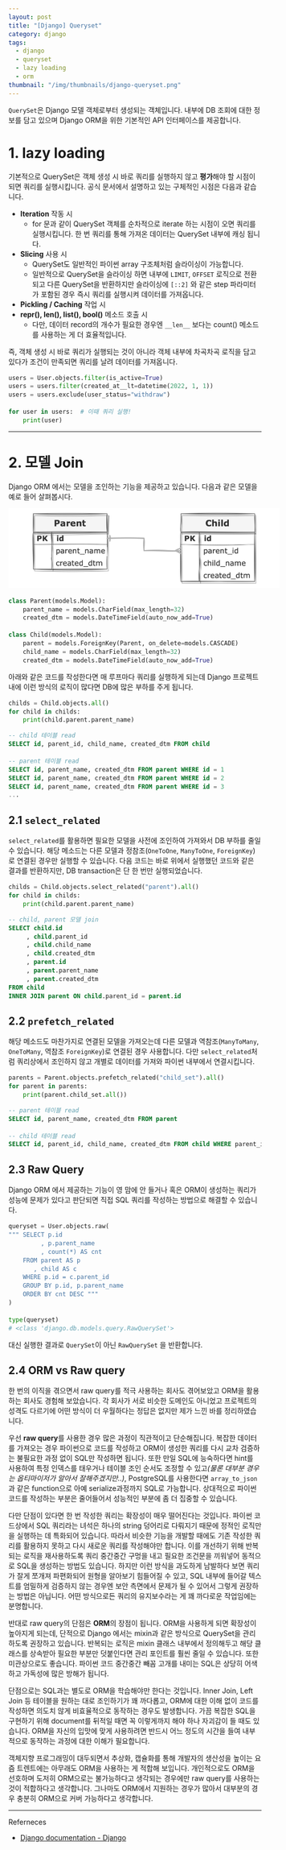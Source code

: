 ```yaml
---
layout: post
title: "[Django] Queryset"
category: django
tags:
  - django
  - queryset
  - lazy loading
  - orm
thumbnail: "/img/thumbnails/django-queryset.png"
---
```


`QuerySet`은 Django 모델 객체로부터 생성되는 객체입니다.
내부에 DB 조회에 대한 정보를 담고 있으며 Django ORM을 위한 기본적인 API 인터페이스를 제공합니다.

# 1. lazy loading

기본적으로 QuerySet은 객체 생성 시 바로 쿼리를 실행하지 않고 **평가**해야 할 시점이 되면 쿼리를 실행시킵니다.
공식 문서에서 설명하고 있는 구체적인 시점은 다음과 같습니다.

- **Iteration** 작동 시
    - for 문과 같이 QuerySet 객체를 순차적으로 iterate 하는 시점이 오면 쿼리를 실행시킵니다.
      한 번 쿼리를 통해 가져온 데이터는 QuerySet 내부에 캐싱 됩니다.
- **Slicing** 사용 시
    - QuerySet도 일반적인 파이썬 array 구조체처럼 슬라이싱이 가능합니다.
    - 일반적으로 QuerySet을 슬라이싱 하면 내부에 `LIMIT`, `OFFSET` 로직으로 전환되고 다른 QuerySet을 반환하지만 슬라이싱에 `[::2]` 와 같은 step 파라미터가 포함된 경우 즉시 쿼리를 실행시켜 데이터를 가져옵니다. 
- **Pickling / Caching** 작업 시
- **repr(), len(), list(), bool()** 메소드 호출 시
    - 다만, 데이터 record의 개수가 필요한 경우엔 `__len__` 보다는 count() 메소드를 사용하는 게 더 효율적입니다.

즉, 객체 생성 시 바로 쿼리가 실행되는 것이 아니라 객체 내부에 차곡차곡 로직을 담고 있다가 조건이 만족되면 쿼리를 날려 데이터를 가져옵니다.

```python
users = User.objects.filter(is_active=True)
users = users.filter(created_at__lt=datetime(2022, 1, 1))
users = users.exclude(user_status="withdraw")

for user in users:  # 이때 쿼리 실행!
    print(user)
```

---

# 2. 모델 Join

Django ORM 에서는 모델을 조인하는 기능을 제공하고 있습니다.
다음과 같은 모델을 예로 들어 살펴봅시다.

<img src="/img/posts/django-queryset-models.png" style="max-width:540px"/>

```python
class Parent(models.Model):
    parent_name = models.CharField(max_length=32)
    created_dtm = models.DateTimeField(auto_now_add=True)

class Child(models.Model):
    parent = models.ForeignKey(Parent, on_delete=models.CASCADE)
    child_name = models.CharField(max_length=32)
    created_dtm = models.DateTimeField(auto_now_add=True)
```

아래와 같은 코드를 작성한다면 매 루프마다 쿼리를 실행하게 되는데 Django 프로젝트 내에 이런 방식의 로직이 많다면 DB에 많은 부하를 주게 됩니다.

```python
childs = Child.objects.all()
for child in childs:
    print(child.parent.parent_name)
```

```sql
-- child 테이블 read
SELECT id, parent_id, child_name, created_dtm FROM child

-- parent 테이블 read
SELECT id, parent_name, created_dtm FROM parent WHERE id = 1
SELECT id, parent_name, created_dtm FROM parent WHERE id = 2
SELECT id, parent_name, created_dtm FROM parent WHERE id = 3
...
```

## 2.1 `select_related`

`select_related`를 활용하면 필요한 모델을 사전에 조인하여 가져와서 DB 부하를 줄일 수 있습니다.
해당 메소드는 다른 모델과 정참조(`OneToOne`, `ManyToOne`, `ForeignKey`)로 연결된 경우만 실행할 수 있습니다.
다음 코드는 바로 위에서 실행했던 코드와 같은 결과를 반환하지만, DB transaction은 단 한 번만 실행되었습니다.

```python
childs = Child.objects.select_related("parent").all()
for child in childs:
    print(child.parent.parent_name)
```

```sql
-- child, parent 모델 join
SELECT child.id
     , child.parent_id
     , child.child_name
     , child.created_dtm
     , parent.id
     , parent.parent_name
     , parent.created_dtm
FROM child
INNER JOIN parent ON child.parent_id = parent.id
```

## 2.2 `prefetch_related`

해당 메소드도 마찬가지로 연결된 모델을 가져오는데 다른 모델과 역참조(`ManyToMany`, `OneToMany`, 역참조 `ForeignKey`)로 연결된 경우 사용합니다.
다만 `select_related`처럼 쿼리상에서 조인하지 않고 개별로 데이터를 가져와 파이썬 내부에서 연결시킵니다.

```python
parents = Parent.objects.prefetch_related("child_set").all()
for parent in parents:
    print(parent.child_set.all())
```
```sql
-- parent 테이블 read
SELECT id, parent_name, created_dtm FROM parent

-- child 테이블 read
SELECT id, parent_id, child_name, created_dtm FROM child WHERE parent_id IN (1, 2, 3)
```

## 2.3 Raw Query

Django ORM 에서 제공하는 기능이 영 맘에 안 들거나 혹은 ORM이 생성하는 쿼리가 성능에 문제가 있다고 판단되면 직접 SQL 쿼리를 작성하는 방법으로 해결할 수 있습니다.

```python
queryset = User.objects.raw(
""" SELECT p.id
         , p.parent_name
         , count(*) AS cnt
    FROM parent AS p
       , child AS c
    WHERE p.id = c.parent_id
    GROUP BY p.id, p.parent_name
    ORDER BY cnt DESC """
)

type(queryset)
# <class 'django.db.models.query.RawQuerySet'>
```

대신 실행한 결과로 `QuerySet`이 아닌 `RawQuerySet` 을 반환합니다.

## 2.4 ORM vs Raw query

한 번의 이직을 겪으면서 raw query를 적극 사용하는 회사도 겪어보았고 ORM을 활용하는 회사도 경험해 보았습니다.
각 회사가 서로 비슷한 도메인도 아니었고 프로젝트의 성격도 다르기에 어떤 방식이 더 우월하다는 정답은 없지만 제가 느낀 바를 정리하였습니다.

우선 **raw query**를 사용한 경우 많은 과정이 직관적이고 단순해집니다.
복잡한 데이터를 가져오는 경우 파이썬으로 코드를 작성하고 ORM이 생성한 쿼리를 다시 교차 검증하는 불필요한 과정 없이 SQL만 작성하면 됩니다.
또한 만일 SQL에 능숙하다면 hint를 사용하여 특정 인덱스를 태우거나 테이블 조인 순서도 조정할 수 있고<i>(물론 대부분 경우는 옵티마이저가 알아서 잘해주겠지만..)</i>,
PostgreSQL를 사용한다면 `array_to_json`과 같은 function으로 아예 serialize과정까지 SQL로 가능합니다.
상대적으로 파이썬 코드를 작성하는 부분은 줄어들어서 성능적인 부분에 좀 더 집중할 수 있습니다.

다만 단점이 있다면 한 번 작성한 쿼리는 확장성이 매우 떨어진다는 것입니다.
파이썬 코드상에서 SQL 쿼리라는 녀석은 하나의 string 덩어리로 다뤄지기 때문에 정적인 로직만을 실행하는 데 특화되어 있습니다.
따라서 비슷한 기능을 개발할 때에도 기존 작성한 쿼리를 활용하지 못하고 다시 새로운 쿼리를 작성해야만 합니다.
이를 개선하기 위해 반복되는 로직을 재사용하도록 쿼리 중간중간 구멍을 내고 필요한 조건문을 끼워넣어 동적으로 SQL을 생성하는 방법도 있습니다.
하지만 이런 방식을 과도하게 남발하다 보면 쿼리가 잘게 쪼개져 파편화되어 원형을 알아보기 힘들어질 수 있고,
SQL 내부에 들어갈 텍스트를 엄밀하게 검증하지 않는 경우엔 보안 측면에서 문제가 될 수 있어서 그렇게 권장하는 방법은 아닙니다.
어떤 방식으로든 쿼리의 유지보수라는 게 꽤 까다로운 작업임에는 분명합니다.

반대로 raw query의 단점은 **ORM**의 장점이 됩니다.
ORM을 사용하게 되면 확장성이 높아지게 되는데, 단적으로 Django 에서는 mixin과 같은 방식으로 QuerySet을 관리하도록 권장하고 있습니다.
반복되는 로직은 mixin 클래스 내부에서 정의해두고 해당 클래스를 상속받아 필요한 부분만 덧붙인다면 관리 포인트를 훨씬 줄일 수 있습니다.
또한 미관상으로도 좋습니다. 파이썬 코드 중간중간 빼꼼 고개를 내미는 SQL은 상당히 어색하고 가독성에 많은 방해가 됩니다.

단점으로는 SQL과는 별도로 ORM을 학습해야만 한다는 것입니다.
Inner Join, Left Join 등 테이블을 원하는 대로 조인하기가 꽤 까다롭고, ORM에 대한 이해 없이 코드를 작성하면 의도치 않게 비효율적으로 동작하는 경우도 발생합니다.
가끔 복잡한 SQL을 구현하기 위해 document를 뒤적일 때면 꼭 이렇게까지 해야 하나 자괴감이 들 때도 있습니다.
ORM을 자신의 입맛에 맞게 사용하려면 반드시 어느 정도의 시간을 들여 내부적으로 동작하는 과정에 대한 이해가 필요합니다.

객체지향 프로그래밍이 대두되면서 추상화, 캡슐화를 통해 개발자의 생산성을 높이는 요즘 트렌트에는 아무래도 ORM을 사용하는 게 적합해 보입니다.
개인적으로도 ORM을 선호하며 도저히 ORM으로는 불가능하다고 생각되는 경우에만 raw query를 사용하는 것이 적합하다고 생각합니다.
그나마도 ORM에서 지원하는 경우가 많아서 대부분의 경우 충분히 ORM으로 커버 가능하다고 생각합니다.

---

Referneces

- [Django documentation - Django](https://docs.djangoproject.com/)
